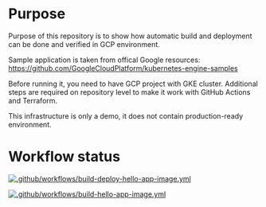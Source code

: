 # Purpose

Purpose of this repository is to show how automatic build and deployment can be done and verified in GCP environment.

Sample application is taken from offical Google resources:
https://github.com/GoogleCloudPlatform/kubernetes-engine-samples

Before running it, you need to have GCP project with GKE cluster. Additional steps are required on repository level to make it work with GitHub Actions and Terraform.

This infrastructure is only a demo, it does not contain production-ready environment.



# Workflow status
[![.github/workflows/build-deploy-hello-app-image.yml](https://github.com/ksiedlarek/gke-sample-app-deployments/actions/workflows/build-deploy-hello-app-image.yml/badge.svg?branch=gke-terraform-deploy)](https://github.com/ksiedlarek/gke-sample-app-deployments/actions/workflows/build-deploy-hello-app-image.yml)

[![.github/workflows/build-hello-app-image.yml](https://github.com/ksiedlarek/gke-sample-app-deployments/actions/workflows/build-hello-app-image.yml/badge.svg)](https://github.com/ksiedlarek/gke-sample-app-deployments/actions/workflows/build-hello-app-image.yml)
